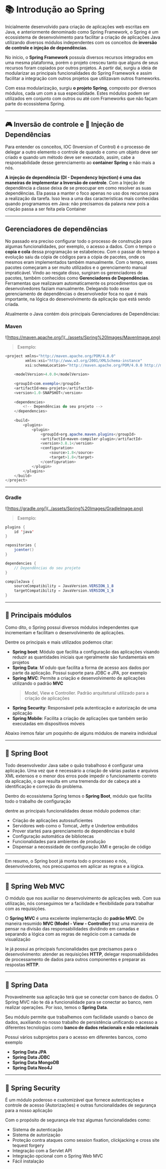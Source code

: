 
# 📚 Introdução ao Spring

Inicialmente desenvolvido para criação de aplicações web escritas em Java, e anteriormente denominado como Spring Framework, o Spring é um ecossistema de desenvolvimento para facilitar a criação de aplicações Java utilizando diversos módulos independentes com os conceitos de **inversão de controle e injeção de dependências**.

No início, o **Spring Framework** possuía diversos recursos integrados em uma mesma plataforma, porém o projeto cresceu tanto que alguns de seus recursos foram copiados por outros projetos. A partir daí, surgiu a ideia de modularizar as principais funcionalidades do Spring Framework e assim facilitar a integração com outros projetos que utilizavam outros frameworks.

Com essa modularização, surgiu **o projeto Spring**, composto por diversos módulos, cada um com a sua especialidade. Estes módulos podem ser utilizados em conjunto com outros ou até com Frameworks que não façam parte do ecossistema Spring.

---

## 🎮 Inversão de controle e 💉 Injeção de Dependências

Para entender os conceitos, IOC (Inversion of Control) é o processo de delegar a outro elemento o controle de quando e como um objeto deve ser criado e quando um método deve ser executado, assim, cabe a responsabilidade desse gerenciamento ao **container Spring** e não mais a nós.

**A injeção de dependência (DI - Dependency Injection) é uma das maneiras de implementar a Inversão de controle**. Com a Injeção de dependência a classe deixa de se preocupar em como resolver as suas dependências. Ela passa a manter o foco apenas no uso dos recursos para a realização da tarefa. Isso leva a uma das caracteristicas mais conhecidas quando programamos em Java: não precisamos da palavra *new* pois a criação passa a ser feita pela Container

----

## Gerenciadores de dependências

No passado era preciso configurar todo o processo de construção para algumas funcionalidades, por exemplo, o acesso a dados. Com o tempo o **copia e cola** dessa programação se estabeleceu. Com o passar do tempo a evolução saiu da cópia de códigos para a cópia de pacotes, onde os mesmos eram implementados também manualmente.
Com o tempo, esses pacotes começaram a ser muito utilizados e o gerenciamento manual impraticável. Vindo ao resgate disso, surgiram os gerenciadores de pacotes, também conhecidos como **Gerenciadores de Dependências**. Ferramentas que realizavam automaticamente os procedimentos que os desenvolvedores faziam manualmente. Delegando todo esse gerenciamento de dependências o desenvolvedor foca no que é mais importante, na lógica do desenvolvimento da aplicação que está sendo criada.

Atualmente o Java contém dois principais Gerenciadores de Dependências: 

### Maven
![https://maven.apache.org/](../assets/Spring%20Images/MavenImage.png)

>Exemplo:

```java
<project xmlns="http://maven.apache.org/POM/4.0.0"
         xmlns:xsi="http://www.w3.org/2001/XMLSchema-instance"
         xsi:schemaLocation="http://maven.apache.org/POM/4.0.0 http://maven.apache.org/xsd/maven-4.0.0.xsd">
         
    <modelVersion>4.0.0</modelVersion>
    
    <groupId>com.exemplo</groupId>
    <artifactId>meu-projeto</artifactId>
    <version>1.0-SNAPSHOT</version>
    
    <dependencies>
        <!-- Dependências do seu projeto -->
    </dependencies>
    
    <build>
        <plugins>
            <plugin>
                <groupId>org.apache.maven.plugins</groupId>
                <artifactId>maven-compiler-plugin</artifactId>
                <version>3.8.1</version>
                <configuration>
                    <source>1.8</source>
                    <target>1.8</target>
                </configuration>
            </plugin>
        </plugins>
    </build>
</project>

```
---

### Gradle
![https://gradle.org/](../assets/Spring%20Images/GradleImage.png)

>Exemplo: 

```java
plugins {
    id 'java'
}

repositories {
    jcenter()
}

dependencies {
    // Dependências do seu projeto
}

compileJava {
    sourceCompatibility = JavaVersion.VERSION_1_8
    targetCompatibility = JavaVersion.VERSION_1_8
}


```
---

## 🏅 Principais módulos

Como dito, o Spring possui diversos módulos independentes que incrementam e facilitam o desenvolvimento de aplicações.

Dentre os principais e mais utilizados podemos citar: 

- **Spring boot**: Módulo que facilita a configuração das aplicações visando reduzir as quantidades iniciais que rgeralmente são fundamentais em projetos
- **Spring Data**: M´odulo que facilita a forma de acesso aos dados por parte da aplicação. Possui suporte para JDBC e JPA, por exemplo
- **Spring MVC**: Permite a criação e desenvolvimento de aplicações utilizando o padrão **MVC**
  > Model, View e Controller. Padrão arquitetural utilizado para a criação de aplicações 
- **Spring Security**: Responsável pela autenticação e autorização de uma aplicação
- **Spring Mobile**: Facilita a criação de aplicações que também serão executadas em dispositivos móveis
  
Abaixo iremos falar um poquinho de alguns módulos de maneira individual

---

## 🏅 Spring Boot
Todo desenvolvedor Java sabe o quão trabalhoso é configurar uma aplicação. Uma vez que é necessário a criação de várias pastas e arquivos XML extensos e o menor dos erros pode impedir o funcionamento correto da aplicação, o que resulta em uma tremenda dor de cabeça até a identificação e correção do problema.

Dentro do ecossistema Spring temos o **Spring Boot**, módulo que facilita todo o trabalho de configuração

dentre as principais funcionalidades desse módulo podemos citar: 

 - Criação de aplicações autossuficientes
 - Servidores web como o Tomcat, Jetty e Undertow embutidos
 - Prover starteś para gerenciamento de dependências e build
 - Configuração automática de bibliotecas 
 - Funcionalidades para ambientes de produção
 - Dispensar a necessidade de configuração XMl e geração de código
  
--- 
Em resumo, o Spring boot já monta todo o processeo e nós, desenvolvedores, nos preocupamos em aplicar as regras e a lógica.

---
## 🏅 Spring Web MVC
 O módulo que nos auxiliar no desenvolvimento de aplicações web. Com sua utilização, nós conseguimos ter a facilidade e flexibilidade para trabalhar com as requisições.

 O **Spring MVC** é uma excelente implementação do **padrão MVC**. De maneira resumido **MVC (Model - View - Controller)** traz uma maneira de pensar na divisão das responsabilidades dividindo em camadas e separando a lógica com as regras de negócio com a camada de visualização


le já possui as principais funcionalidades que precisamos para o desenvolvimento: atender as requisições **HTTP**, delegar responsabilidades de processamento de dados para outros componentes e preparar as respostas **HTTP**.

---
## 🏅 Spring Data

Provavelmente sua aplicação terá que se conectar com banco de dados. O Spring MVC não te dá a funcionalidade para se conectar ao banco, nem realizar operações. Por isso, temos o **Spring Data**.

Seu módulo permite que trabalhemos com facilidade usando o banco de dados, auxiliando no nosso trabalho de persistência unificando o acesso a diferentes tecnologias como **banco de dados relacionais e não relacionais**

Possui vários subprojetos para o acesso em diferentes bancos, como exemplo

- **Spring Data JPA**
- **Spring Data JDBC**
- **Spring Data MongoDB**
- **Spring Data Neo4J**

---
## 🏅 Spring Security

É um módulo poderoso e customizável que fornece autenticações e controle de acesso (Autorizações) e outras funcionalidades de segurança para a nosso aplicação

Com o propósito de segurança ele traz algumas funcionalidades como: 

- Sistema de autenticação
- Sistema de autorização
- Proteção contra ataques como session fixation, clickjacking e cross site tequest forgery
- Integração com a Servlet API
- Integração opcional com o Spring Web MVC
- Fácil instalação
